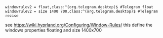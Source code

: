 ```
windowrulev2 = float,class:^(org.telegram.desktop)$ #Telegram float
windowrulev2 = size 1400 700,class:^(org.telegram.desktop)$ #Telegram rezise
```
see https://wiki.hyprland.org/Configuring/Window-Rules/
this define the windows properties floating and size 1400x700